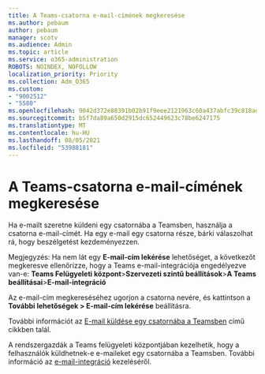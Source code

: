 ```yaml
---
title: A Teams-csatorna e-mail-címének megkeresése
ms.author: pebaum
author: pebaum
manager: scotv
ms.audience: Admin
ms.topic: article
ms.service: o365-administration
ROBOTS: NOINDEX, NOFOLLOW
localization_priority: Priority
ms.collection: Adm_O365
ms.custom:
- "9002512"
- "5580"
ms.openlocfilehash: 9042d372e88391b02b91f9eee2121963c60a437abfc39c818adcfcb76a17357b
ms.sourcegitcommit: b5f7da89a650d2915dc652449623c78be6247175
ms.translationtype: MT
ms.contentlocale: hu-HU
ms.lasthandoff: 08/05/2021
ms.locfileid: "53988181"
---
```

# <a name="find-the-email-address-for-a-teams-channel"></a>A Teams-csatorna e-mail-címének megkeresése

Ha e-mailt szeretne küldeni egy csatornába a Teamsben, használja a csatorna e-mail-címét. Ha egy e-mail egy csatorna része, bárki válaszolhat rá, hogy beszélgetést kezdeményezzen.

Megjegyzés: Ha nem lát egy **E-mail-cím lekérése** lehetőséget, a következőt megkeresve ellenőrizze, hogy a Teams e-mail-integrációja engedélyezve van-e: **Teams Felügyeleti központ**>**Szervezeti szintű beállítások**>**A Teams beállításai**>**E-mail-integráció**

Az e-mail-cím megkereséséhez ugorjon a csatorna nevére, és kattintson a **További lehetőségek > E-mail-cím lekérése** beállításra.

További információt az [E-mail küldése egy csatornába a Teamsben](https://support.office.com/article/send-an-email-to-a-channel-in-teams-d91db004-d9d7-4a47-82e6-fb1b16dfd51e) című cikkben talál.

A rendszergazdák a Teams felügyeleti központjában kezelhetik, hogy a felhasználók küldhetnek-e e-maileket egy csatornába a Teamsben. További információ az [e-mail-integráció](https://docs.microsoft.com/microsoftteams/enable-features-office-365#email-integration) kezeléséről.
